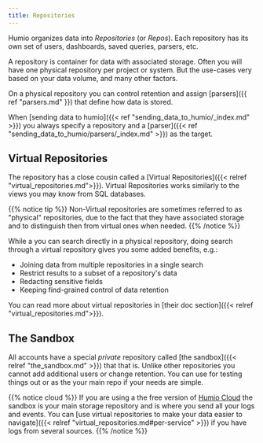 ```yaml
---
title: Repositories
---
```


Humio organizes data into _Repositories_ (or _Repos_). Each repository has its
own set of users, dashboards, saved queries, parsers, etc.

A repository is container for data with associated storage.
Often you will have one physical repository per project or system. But the use-cases
very based on your data volume, and many other factors.

On a physical repository you can control retention and assign
[parsers]({{ ref "parsers.md" }}) that define how data is stored.

When [sending data to humio]({{< ref "sending_data_to_humio/_index.md" >}}) you always
specify a repository and a [parser]({{< ref "sending_data_to_humio/parsers/_index.md" >}}) as the target.

## Virtual Repositories

The repository has a close cousin called a [Virtual Repositories]({{< relref "virtual_repositories.md">}}).
Virtual Repositories works similarly to the views you may know from SQL databases.

{{% notice tip %}}
Non-Virtual repositories are sometimes referred to as "physical" repositories,
due to the fact that they have associated storage and to distinguish then from
virtual ones when needed.
{{% /notice %}}

While a you can search directly in a physical repository, doing search through a
virtual repository gives you some added benefits, e.g.:

- Joining data from multiple repositories in a single search
- Restrict results to a subset of a repository's data
- Redacting sensitive fields
- Keeping find-grained control of data retention

You can read more about virtual repositories in [their doc section]({{< relref "virtual_repositories.md">}}).  

## The Sandbox

All accounts have a special _private_ repository called [the sandbox]({{< relref "the_sandbox.md" >}}) that that is. Unlike other
repositories you cannot add additional users or change retention. You can use for testing things out
or as the your main repo if your needs are simple.

{{% notice cloud %}}
If you are using a the free version of [Humio Cloud](https://cloud.humio.com) the sandbox
is your main storage repository and is where you send all your logs and events. You can
[use virtual repositories to make your data easier to navigate]({{< relref "virtual_repositories.md#per-service" >}})
if you have logs from several sources.
{{% /notice %}}
